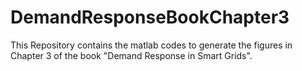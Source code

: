 # DemandResponseBookChapter3
This Repository contains the matlab codes to generate the figures in Chapter 3 of the book "Demand Response in Smart Grids".
